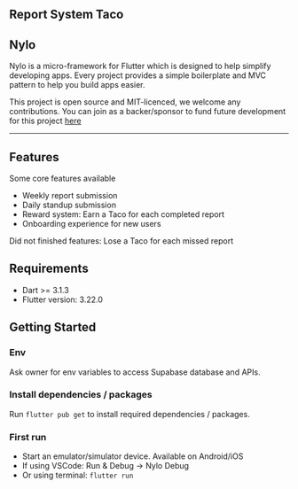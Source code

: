 ## Report System Taco

## Nylo

Nylo is a micro-framework for Flutter which is designed to help simplify developing apps. Every project provides a simple boilerplate and MVC pattern to help you build apps easier. 

This project is open source and MIT-licenced, we welcome any contributions. You can join as a backer/sponsor to fund future development for this project [here](https://nylo.dev)

---

## Features
Some core features available
- Weekly report submission
- Daily standup submission
- Reward system:  Earn a Taco for each completed report
- Onboarding experience for new users

Did not finished features: Lose a Taco for each missed report

## Requirements
* Dart >= 3.1.3
* Flutter version: 3.22.0

## Getting Started
### Env
Ask owner for env variables to access Supabase database and APIs.

### Install dependencies / packages
Run ```flutter pub get``` to install required dependencies / packages.


### First run
- Start an emulator/simulator device. Available on Android/iOS
- If using VSCode:
  Run & Debug -> Nylo Debug
- Or using terminal: ```flutter run```

